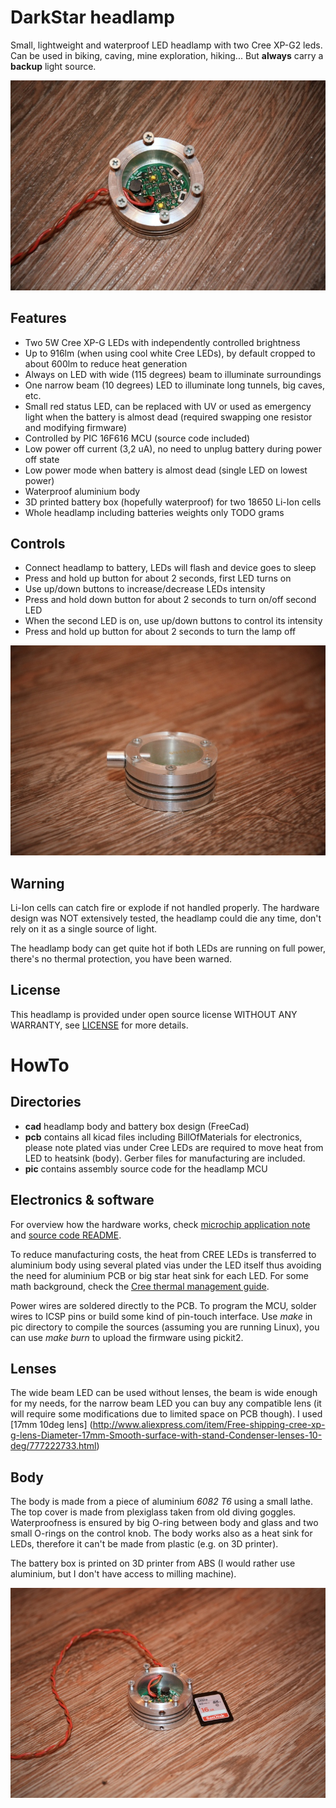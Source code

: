 DarkStar headlamp
=================

Small, lightweight and waterproof LED headlamp with two Cree XP-G2 leds. Can be
used in biking, caving, mine exploration, hiking... But **always** carry a
**backup** light source.

![Top side](./images/top.jpg)

Features
--------
* Two 5W Cree XP-G LEDs with independently controlled brightness
* Up to 916lm (when using cool white Cree LEDs), by default cropped to about 600lm to reduce heat generation
* Always on LED with wide (115 degrees) beam to illuminate surroundings
* One narrow beam (10 degrees) LED to illuminate long tunnels, big caves, etc.
* Small red status LED, can be replaced with UV or used as emergency light when the battery is almost dead (required swapping one resistor and modifying firmware)
* Controlled by PIC 16F616 MCU (source code included)
* Low power off current (3,2 uA), no need to unplug battery during power off state
* Low power mode when battery is almost dead (single LED on lowest power)
* Waterproof aluminium body
* 3D printed battery box (hopefully waterproof) for two 18650 Li-Ion cells
* Whole headlamp including batteries weights only TODO grams


Controls
--------
* Connect headlamp to battery, LEDs will flash and device goes to sleep
* Press and hold up button for about 2 seconds, first LED turns on
* Use up/down buttons to increase/decrease LEDs intensity
* Press and hold down button for about 2 seconds to turn on/off second LED
* When the second LED is on, use up/down buttons to control its intensity
* Press and hold up button for about 2 seconds to turn the lamp off

![Body](./images/body.jpg)


Warning
-------
Li-Ion cells can catch fire or explode if not handled properly. The hardware
design was NOT extensively tested, the headlamp could die any time, don't
rely on it as a single source of light.

The headlamp body can get quite hot if both LEDs are running on full power,
there's no thermal protection, you have been warned.

License
-------
This headlamp is provided under open source license WITHOUT ANY WARRANTY, see
[LICENSE](./LICENSE) for more details.

HowTo
=====
Directories
-----------
* **cad** headlamp body and battery box design (FreeCad)
* **pcb** contains all kicad files including BillOfMaterials for electronics,
	please note plated vias under Cree LEDs are required to move heat from
	LED to heatsink (body). Gerber files for manufacturing are included.
* **pic** contains assembly source code for the headlamp MCU

Electronics & software
----------------------
For overview how the hardware works, check
[microchip application note](http://ww1.microchip.com/downloads/en/AppNotes/00874C.pdf)
and [source code README](./pic/README.md).

To reduce manufacturing costs, the heat from CREE LEDs is transferred to aluminium
body using several plated vias under the LED itself thus avoiding the need for
aluminium PCB or big star heat sink for each LED. For some math background, check
the [Cree thermal management guide](http://www.cree.com/~/media/Files/Cree/LED%20Components%20and%20Modules/XLamp/XLamp%20Application%20Notes/XLamp_PCB_Thermal.pdf).

Power wires are soldered directly to the PCB. To program the MCU, solder
wires to ICSP pins or build some kind of pin-touch interface. Use *make* in
pic directory to compile the sources (assuming you are running Linux),
you can use *make burn* to upload the firmware using pickit2.

Lenses
------
The wide beam LED can be used without lenses, the beam is wide enough for my
needs, for the narrow beam LED you can buy any compatible lens (it will require
some modifications due to limited space on PCB though). I used [17mm 10deg lens]
(http://www.aliexpress.com/item/Free-shipping-cree-xp-g-lens-Diameter-17mm-Smooth-surface-with-stand-Condenser-lenses-10-deg/777222733.html)

Body
----
The body is made from a piece of aluminium *6082 T6* using a small lathe. The top
cover is made from plexiglass taken from old diving goggles. Waterproofness is
ensured by big O-ring between body and glass and two small O-rings on the
control knob. The body works also as a heat sink for LEDs, therefore it can't
be made from plastic (e.g. on 3D printer).

The battery box is printed on 3D printer from ABS (I would rather use aluminium,
but I don't have access to milling machine).

![Headlamp body](./images/dimensions.jpg)
